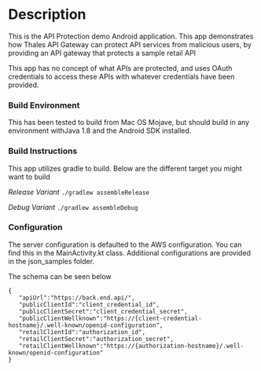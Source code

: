 # Description

This is the API Protection demo Android application. This app demonstrates how
Thales API Gateway can protect API services from malicious users, by providing
an API gateway that protects a sample retail API

This app has no concept of what APIs are protected, and uses OAuth credentials
to access these APIs with whatever credentials have been provided. 

### Build Environment

This has been tested to build from Mac OS Mojave, but should build in any 
environment withJava 1.8 and the Android SDK installed.

### Build Instructions

This app utilizes gradle to build. 
Below are the different target you might want to build

_Release Variant_
`./gradlew assembleRelease`

_Debug Variant_
`./gradlew assembleDebug`

### Configuration
The server configuration is defaulted to the AWS configuration. You can find
this in the MainActivity.kt class. Additional configurations are provided in the
json_samples folder.

The schema can be seen below
~~~~
{
   "apiUrl":"https://back.end.api/",
   "publicClientId":"client_credential_id",
   "publicClientSecret":"client_credential_secret",
   "publicClientWellknown":"https://{client-credential-hostname}/.well-known/openid-configuration",
   "retailClientId":"authorization_id",
   "retailClientSecret":"authorization_secret",
   "retailClientWellknown":"https://{authorization-hostname}/.well-known/openid-configuration"
}
~~~~
